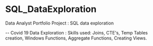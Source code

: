 # SQL_DataExploration
Data Analyst Portfolio Project : SQL data exploration


-- Covid 19 Data Exploration :
   Skills used: Joins, CTE's, Temp Tables creation, Windows Functions, Aggregate Functions, Creating Views.
